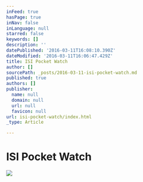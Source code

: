 ```yaml
---
inFeed: true
hasPage: true
inNav: false
inLanguage: null
starred: false
keywords: []
description: ''
datePublished: '2016-03-11T16:08:10.390Z'
dateModified: '2016-03-11T16:06:47.429Z'
title: ISI Pocket Watch
author: []
sourcePath: _posts/2016-03-11-isi-pocket-watch.md
published: true
authors: []
publisher:
  name: null
  domain: null
  url: null
  favicon: null
url: isi-pocket-watch/index.html
_type: Article

---
```

# ISI Pocket Watch
![](https://s3-us-west-2.amazonaws.com/the-grid-img/p/29d2780556a77138d21dca7fccd0c0cece2e4368.jpg)